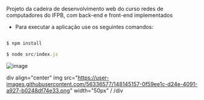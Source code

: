 Projeto da cadeira de desenvolvimento web do curso redes de computadores do IFPB, com back-end e front-end implementados

- Para executar a aplicação use os seguintes comandos:

```javascript

$ npm install

$ node src/index.js
```

![image](https://user-images.githubusercontent.com/56336577/148145157-0f59ee1c-d24e-4091-a927-b0248df74e33.png)
<!-- ![image](https://user-images.githubusercontent.com/56336577/148145191-5ea96b5e-4023-420a-9b12-49dbb7311a3d.png)
![image](https://user-images.githubusercontent.com/56336577/148145204-181fa7b5-dc87-46d1-a4c5-4bc963b5b7a2.png)
![image](https://user-images.githubusercontent.com/56336577/148145240-673f90d2-7940-4071-8214-441487943593.png) -->


div align="center"
img src="https://user-images.githubusercontent.com/56336577/148145157-0f59ee1c-d24e-4091-a927-b0248df74e33.png" width="50px" /
/div
